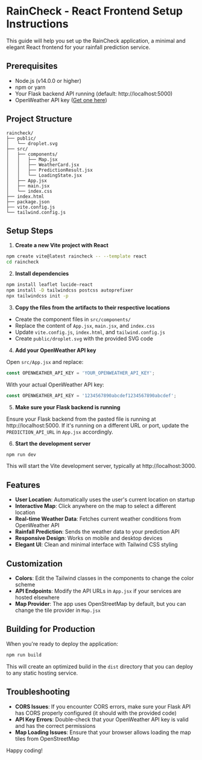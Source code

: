 # RainCheck - React Frontend Setup Instructions

This guide will help you set up the RainCheck application, a minimal and elegant React frontend for your rainfall prediction service.

## Prerequisites

- Node.js (v14.0.0 or higher)
- npm or yarn
- Your Flask backend API running (default: http://localhost:5000)
- OpenWeather API key ([Get one here](https://openweathermap.org/api))

## Project Structure

```
raincheck/
├── public/
│   └── droplet.svg
├── src/
│   ├── components/
│   │   ├── Map.jsx
│   │   ├── WeatherCard.jsx
│   │   ├── PredictionResult.jsx
│   │   └── LoadingState.jsx
│   ├── App.jsx
│   ├── main.jsx
│   └── index.css
├── index.html
├── package.json
├── vite.config.js
└── tailwind.config.js
```

## Setup Steps

1. **Create a new Vite project with React**

```bash
npm create vite@latest raincheck -- --template react
cd raincheck
```

2. **Install dependencies**

```bash
npm install leaflet lucide-react
npm install -D tailwindcss postcss autoprefixer
npx tailwindcss init -p
```

3. **Copy the files from the artifacts to their respective locations**

- Create the component files in `src/components/`
- Replace the content of `App.jsx`, `main.jsx`, and `index.css`
- Update `vite.config.js`, `index.html`, and `tailwind.config.js`
- Create `public/droplet.svg` with the provided SVG code

4. **Add your OpenWeather API key**

Open `src/App.jsx` and replace:

```javascript
const OPENWEATHER_API_KEY = 'YOUR_OPENWEATHER_API_KEY';
```

With your actual OpenWeather API key:

```javascript
const OPENWEATHER_API_KEY = '1234567890abcdef1234567890abcdef';
```

5. **Make sure your Flask backend is running**

Ensure your Flask backend from the pasted file is running at http://localhost:5000. If it's running on a different URL or port, update the `PREDICTION_API_URL` in `App.jsx` accordingly.

6. **Start the development server**

```bash
npm run dev
```

This will start the Vite development server, typically at http://localhost:3000.

## Features

- **User Location**: Automatically uses the user's current location on startup
- **Interactive Map**: Click anywhere on the map to select a different location
- **Real-time Weather Data**: Fetches current weather conditions from OpenWeather API
- **Rainfall Prediction**: Sends the weather data to your prediction API
- **Responsive Design**: Works on mobile and desktop devices
- **Elegant UI**: Clean and minimal interface with Tailwind CSS styling

## Customization

- **Colors**: Edit the Tailwind classes in the components to change the color scheme
- **API Endpoints**: Modify the API URLs in `App.jsx` if your services are hosted elsewhere
- **Map Provider**: The app uses OpenStreetMap by default, but you can change the tile provider in `Map.jsx`

## Building for Production

When you're ready to deploy the application:

```bash
npm run build
```

This will create an optimized build in the `dist` directory that you can deploy to any static hosting service.

## Troubleshooting

- **CORS Issues**: If you encounter CORS errors, make sure your Flask API has CORS properly configured (it should with the provided code)
- **API Key Errors**: Double-check that your OpenWeather API key is valid and has the correct permissions
- **Map Loading Issues**: Ensure that your browser allows loading the map tiles from OpenStreetMap

Happy coding!